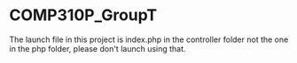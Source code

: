 # COMP310P_GroupT

The launch file in this project is index.php in the controller folder not the one in the php folder, please don't launch using that. 
